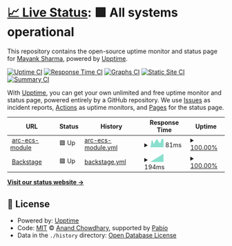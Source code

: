 # [📈 Live Status](https://mayank0202.github.io/uptime): <!--live status--> **🟩 All systems operational**

This repository contains the open-source uptime monitor and status page for [Mayank Sharma](mayankdevops.com), powered by [Upptime](https://github.com/upptime/upptime).

[![Uptime CI](https://github.com/mayank0202/uptime/workflows/Uptime%20CI/badge.svg)](https://github.com/mayank0202/uptime/actions?query=workflow%3A%22Uptime+CI%22)
[![Response Time CI](https://github.com/mayank0202/uptime/workflows/Response%20Time%20CI/badge.svg)](https://github.com/mayank0202/uptime/actions?query=workflow%3A%22Response+Time+CI%22)
[![Graphs CI](https://github.com/mayank0202/uptime/workflows/Graphs%20CI/badge.svg)](https://github.com/mayank0202/uptime/actions?query=workflow%3A%22Graphs+CI%22)
[![Static Site CI](https://github.com/mayank0202/uptime/workflows/Static%20Site%20CI/badge.svg)](https://github.com/mayank0202/uptime/actions?query=workflow%3A%22Static+Site+CI%22)
[![Summary CI](https://github.com/mayank0202/uptime/workflows/Summary%20CI/badge.svg)](https://github.com/mayank0202/uptime/actions?query=workflow%3A%22Summary+CI%22)

With [Upptime](https://upptime.js.org), you can get your own unlimited and free uptime monitor and status page, powered entirely by a GitHub repository. We use [Issues](https://github.com/mayank0202/uptime/issues) as incident reports, [Actions](https://github.com/mayank0202/uptime/actions) as uptime monitors, and [Pages](https://mayank0202.github.io/uptime) for the status page.

<!--start: status pages-->
<!-- This summary is generated by Upptime (https://github.com/upptime/upptime) -->
<!-- Do not edit this manually, your changes will be overwritten -->
<!-- prettier-ignore -->
| URL | Status | History | Response Time | Uptime |
| --- | ------ | ------- | ------------- | ------ |
| <img alt="" src="https://icons.duckduckgo.com/ip3/registry.terraform.io.ico" height="13"> [arc-ecs-module](https://registry.terraform.io/modules/sourcefuse/arc-ecs/aws/latest) | 🟩 Up | [arc-ecs-module.yml](https://github.com/mayank0202/uptime/commits/HEAD/history/arc-ecs-module.yml) | <details><summary><img alt="Response time graph" src="./graphs/arc-ecs-module/response-time-week.png" height="20"> 81ms</summary><br><a href="https://mayank0202.github.io/uptime/history/arc-ecs-module"><img alt="Response time 93" src="https://img.shields.io/endpoint?url=https%3A%2F%2Fraw.githubusercontent.com%2Fmayank0202%2Fuptime%2FHEAD%2Fapi%2Farc-ecs-module%2Fresponse-time.json"></a><br><a href="https://mayank0202.github.io/uptime/history/arc-ecs-module"><img alt="24-hour response time 81" src="https://img.shields.io/endpoint?url=https%3A%2F%2Fraw.githubusercontent.com%2Fmayank0202%2Fuptime%2FHEAD%2Fapi%2Farc-ecs-module%2Fresponse-time-day.json"></a><br><a href="https://mayank0202.github.io/uptime/history/arc-ecs-module"><img alt="7-day response time 81" src="https://img.shields.io/endpoint?url=https%3A%2F%2Fraw.githubusercontent.com%2Fmayank0202%2Fuptime%2FHEAD%2Fapi%2Farc-ecs-module%2Fresponse-time-week.json"></a><br><a href="https://mayank0202.github.io/uptime/history/arc-ecs-module"><img alt="30-day response time 93" src="https://img.shields.io/endpoint?url=https%3A%2F%2Fraw.githubusercontent.com%2Fmayank0202%2Fuptime%2FHEAD%2Fapi%2Farc-ecs-module%2Fresponse-time-month.json"></a><br><a href="https://mayank0202.github.io/uptime/history/arc-ecs-module"><img alt="1-year response time 93" src="https://img.shields.io/endpoint?url=https%3A%2F%2Fraw.githubusercontent.com%2Fmayank0202%2Fuptime%2FHEAD%2Fapi%2Farc-ecs-module%2Fresponse-time-year.json"></a></details> | <details><summary><a href="https://mayank0202.github.io/uptime/history/arc-ecs-module">100.00%</a></summary><a href="https://mayank0202.github.io/uptime/history/arc-ecs-module"><img alt="All-time uptime 100.00%" src="https://img.shields.io/endpoint?url=https%3A%2F%2Fraw.githubusercontent.com%2Fmayank0202%2Fuptime%2FHEAD%2Fapi%2Farc-ecs-module%2Fuptime.json"></a><br><a href="https://mayank0202.github.io/uptime/history/arc-ecs-module"><img alt="24-hour uptime 100.00%" src="https://img.shields.io/endpoint?url=https%3A%2F%2Fraw.githubusercontent.com%2Fmayank0202%2Fuptime%2FHEAD%2Fapi%2Farc-ecs-module%2Fuptime-day.json"></a><br><a href="https://mayank0202.github.io/uptime/history/arc-ecs-module"><img alt="7-day uptime 100.00%" src="https://img.shields.io/endpoint?url=https%3A%2F%2Fraw.githubusercontent.com%2Fmayank0202%2Fuptime%2FHEAD%2Fapi%2Farc-ecs-module%2Fuptime-week.json"></a><br><a href="https://mayank0202.github.io/uptime/history/arc-ecs-module"><img alt="30-day uptime 100.00%" src="https://img.shields.io/endpoint?url=https%3A%2F%2Fraw.githubusercontent.com%2Fmayank0202%2Fuptime%2FHEAD%2Fapi%2Farc-ecs-module%2Fuptime-month.json"></a><br><a href="https://mayank0202.github.io/uptime/history/arc-ecs-module"><img alt="1-year uptime 100.00%" src="https://img.shields.io/endpoint?url=https%3A%2F%2Fraw.githubusercontent.com%2Fmayank0202%2Fuptime%2FHEAD%2Fapi%2Farc-ecs-module%2Fuptime-year.json"></a></details>
| <img alt="" src="https://icons.duckduckgo.com/ip3/dx.arc-prod.link.ico" height="13"> [Backstage](https://dx.arc-prod.link/create/templates/default/arc-mono-repo-infra-template) | 🟩 Up | [backstage.yml](https://github.com/mayank0202/uptime/commits/HEAD/history/backstage.yml) | <details><summary><img alt="Response time graph" src="./graphs/backstage/response-time-week.png" height="20"> 194ms</summary><br><a href="https://mayank0202.github.io/uptime/history/backstage"><img alt="Response time 194" src="https://img.shields.io/endpoint?url=https%3A%2F%2Fraw.githubusercontent.com%2Fmayank0202%2Fuptime%2FHEAD%2Fapi%2Fbackstage%2Fresponse-time.json"></a><br><a href="https://mayank0202.github.io/uptime/history/backstage"><img alt="24-hour response time 194" src="https://img.shields.io/endpoint?url=https%3A%2F%2Fraw.githubusercontent.com%2Fmayank0202%2Fuptime%2FHEAD%2Fapi%2Fbackstage%2Fresponse-time-day.json"></a><br><a href="https://mayank0202.github.io/uptime/history/backstage"><img alt="7-day response time 194" src="https://img.shields.io/endpoint?url=https%3A%2F%2Fraw.githubusercontent.com%2Fmayank0202%2Fuptime%2FHEAD%2Fapi%2Fbackstage%2Fresponse-time-week.json"></a><br><a href="https://mayank0202.github.io/uptime/history/backstage"><img alt="30-day response time 194" src="https://img.shields.io/endpoint?url=https%3A%2F%2Fraw.githubusercontent.com%2Fmayank0202%2Fuptime%2FHEAD%2Fapi%2Fbackstage%2Fresponse-time-month.json"></a><br><a href="https://mayank0202.github.io/uptime/history/backstage"><img alt="1-year response time 194" src="https://img.shields.io/endpoint?url=https%3A%2F%2Fraw.githubusercontent.com%2Fmayank0202%2Fuptime%2FHEAD%2Fapi%2Fbackstage%2Fresponse-time-year.json"></a></details> | <details><summary><a href="https://mayank0202.github.io/uptime/history/backstage">100.00%</a></summary><a href="https://mayank0202.github.io/uptime/history/backstage"><img alt="All-time uptime 100.00%" src="https://img.shields.io/endpoint?url=https%3A%2F%2Fraw.githubusercontent.com%2Fmayank0202%2Fuptime%2FHEAD%2Fapi%2Fbackstage%2Fuptime.json"></a><br><a href="https://mayank0202.github.io/uptime/history/backstage"><img alt="24-hour uptime 100.00%" src="https://img.shields.io/endpoint?url=https%3A%2F%2Fraw.githubusercontent.com%2Fmayank0202%2Fuptime%2FHEAD%2Fapi%2Fbackstage%2Fuptime-day.json"></a><br><a href="https://mayank0202.github.io/uptime/history/backstage"><img alt="7-day uptime 100.00%" src="https://img.shields.io/endpoint?url=https%3A%2F%2Fraw.githubusercontent.com%2Fmayank0202%2Fuptime%2FHEAD%2Fapi%2Fbackstage%2Fuptime-week.json"></a><br><a href="https://mayank0202.github.io/uptime/history/backstage"><img alt="30-day uptime 100.00%" src="https://img.shields.io/endpoint?url=https%3A%2F%2Fraw.githubusercontent.com%2Fmayank0202%2Fuptime%2FHEAD%2Fapi%2Fbackstage%2Fuptime-month.json"></a><br><a href="https://mayank0202.github.io/uptime/history/backstage"><img alt="1-year uptime 100.00%" src="https://img.shields.io/endpoint?url=https%3A%2F%2Fraw.githubusercontent.com%2Fmayank0202%2Fuptime%2FHEAD%2Fapi%2Fbackstage%2Fuptime-year.json"></a></details>

<!--end: status pages-->

[**Visit our status website →**](https://mayank0202.github.io/uptime)

## 📄 License

- Powered by: [Upptime](https://github.com/upptime/upptime)
- Code: [MIT](./LICENSE) © [Anand Chowdhary](https://anandchowdhary.com), supported by [Pabio](https://pabio.com)
- Data in the `./history` directory: [Open Database License](https://opendatacommons.org/licenses/odbl/1-0/)
